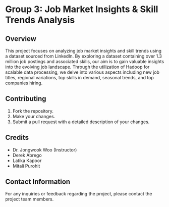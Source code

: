 # Group 3: Job Market Insights & Skill Trends Analysis

## Overview
This project focuses on analyzing job market insights and skill trends using a dataset sourced from LinkedIn. By exploring a dataset containing over 1.3 million job postings and associated skills, our aim is to gain valuable insights into the evolving job landscape. Through the utilization of Hadoop for scalable data processing, we delve into various aspects including new job titles, regional variations, top skills in demand, seasonal trends, and top companies hiring.

## Contributing
1. Fork the repository.
2. Make your changes.
3. Submit a pull request with a detailed description of your changes.

## Credits
- Dr. Jongwook Woo (Instructor)
- Derek Abrego
- Latika Kapoor
- Mitali Purohit

## Contact Information
For any inquiries or feedback regarding the project, please contact the project team members.
